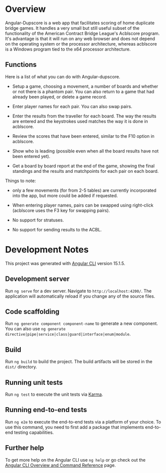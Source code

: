 
# Overview

Angular-Dupscore is a web app that facilitates scoring of home
duplicate bridge games.  It handles a very small but still useful
subset of the functionality of the American Contract Bridge League's
Acblscore program. It's advantage is that it will run on any web
browser and does not depend on the operating system or the processor
architecture, whereas acblscore is a Windows program tied to the x64
processor architecture.

## Functions
Here is a list of what you can do with Angular-dupscore.

* Setup a game, choosing a movement, a number of boards and whether or not there is a phantom pair.  You can also return to a game that had already been played, or delete a game record.

* Enter player names for each pair.  You can also swap pairs.

* Enter the results from the traveller for each board.  The way the results are entered and the keystrokes used matches the way it is done in acblscore.

* Review the scores that have been entered, similar to the F10 option in acblscore.

* Show who is leading (possible even when all the board results have not been entered yet).

* Get a board by board report at the end of the game, showing the final standings and the results and matchpoints for each pair on each board.

Things to note:
* only a few movements (for from 2-5 tables) are currently incorporated into the app, but more could be added if requested.

* When entering player names, pairs can be swapped using right-click (acblscore uses the F3 key for swapping pairs).

* No support for stratuses.

* No support for sending results to the ACBL.


# Development Notes

This project was generated with [Angular CLI](https://github.com/angular/angular-cli) version 15.1.5.

## Development server

Run `ng serve` for a dev server. Navigate to `http://localhost:4200/`. The application will automatically reload if you change any of the source files.

## Code scaffolding

Run `ng generate component component-name` to generate a new component. You can also use `ng generate directive|pipe|service|class|guard|interface|enum|module`.

## Build

Run `ng build` to build the project. The build artifacts will be stored in the `dist/` directory.

## Running unit tests

Run `ng test` to execute the unit tests via [Karma](https://karma-runner.github.io).

## Running end-to-end tests

Run `ng e2e` to execute the end-to-end tests via a platform of your choice. To use this command, you need to first add a package that implements end-to-end testing capabilities.

## Further help

To get more help on the Angular CLI use `ng help` or go check out the [Angular CLI Overview and Command Reference](https://angular.io/cli) page.
